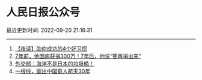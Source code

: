 # 人民日报公众号

最近更新时间: 2022-09-20 21:16:31

--- 
1. [【夜读】助你成功的4个好习惯](https://mp.weixin.qq.com/s/y65KF6aTcmBG6pFNKRchng) 
2. [7年前，他因病获捐300万！7年后，他说“要再捐出来”](https://mp.weixin.qq.com/s/aQz2nSV9nMAkOMg-4Uxm9g) 
3. [外交部：海洋不是日本的垃圾桶！](https://mp.weixin.qq.com/s/K4P2YxlYMUVGlpbGIC-nBw) 
4. [一根线，画出中国载人航天30年](https://mp.weixin.qq.com/s/Qzw1MNW9MqYOFNF9vSe7Iw) 

